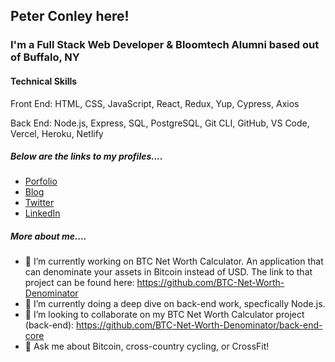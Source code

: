 ## Peter Conley here!

### I'm a Full Stack Web Developer & Bloomtech Alumni based out of Buffalo, NY

#### Technical Skills

Front End: HTML, CSS, JavaScript, React, Redux, Yup, Cypress, Axios

Back End: Node.js, Express, SQL, PostgreSQL, Git CLI, GitHub, VS Code, Vercel, Heroku, Netlify

##### Below are the links to my profiles....

- [Porfolio](https://peterdavidconley.com/)
- [Blog](https://peterdavidconley.com/blog/)
- [Twitter](https://twitter.com/PeterDConley)
- [LinkedIn](https://www.linkedin.com/in/peter-conley/)

##### More about me....

- 🔭 I’m currently working on BTC Net Worth Calculator. An application that can denominate your assets in Bitcoin instead of USD. The link to that project can be found here: https://github.com/BTC-Net-Worth-Denominator
- 🌱 I’m currently doing a deep dive on back-end work, specfically Node.js.
- 👯 I’m looking to collaborate on my BTC Net Worth Calculator project (back-end): https://github.com/BTC-Net-Worth-Denominator/back-end-core
- 💬 Ask me about Bitcoin, cross-country cycling, or CrossFit!

